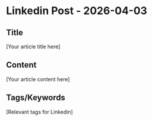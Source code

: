 # Linkedin Post - 2026-04-03

## Title
[Your article title here]

## Content
[Your article content here]

## Tags/Keywords
[Relevant tags for Linkedin]
